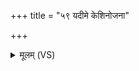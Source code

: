 +++
title = "५९ यदीमे केशिनोजना"

+++
<details><summary>मूलम् (VS)</summary>

यदी॒मे के॒शिनो॒जना॑ गृ॒हे ते॑ स॒मन॑र्तिषू॒ रोदे॑न कृ॒ण्वन्तो॒३॒॑घम्।  
अ॒ग्निष्ट्वा॒तस्मा॒देन॑सः सवि॒ता च॒ प्र मु॑ञ्चताम् ॥
</details>